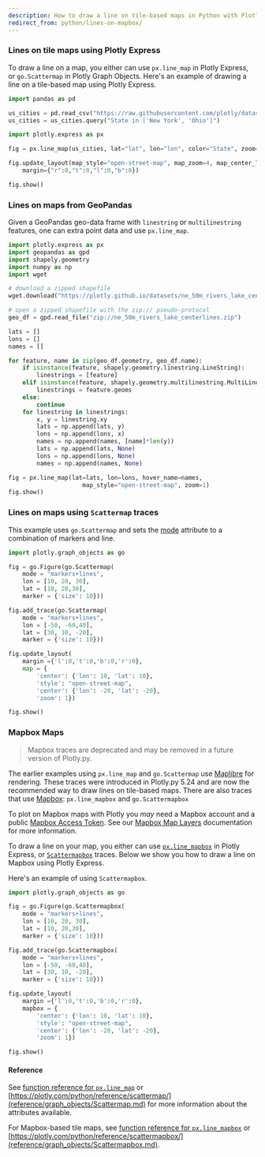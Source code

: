 ```yaml
---
description: How to draw a line on tile-based maps in Python with Plotly.
redirect_from: python/lines-on-mapbox/
---
```

### Lines on tile maps using Plotly Express

To draw a line on a map, you either can use `px.line_map` in Plotly Express, or `go.Scattermap` in Plotly Graph Objects. Here's an example of drawing a line on a tile-based map using Plotly Express.

```python
import pandas as pd

us_cities = pd.read_csv("https://raw.githubusercontent.com/plotly/datasets/master/us-cities-top-1k.csv")
us_cities = us_cities.query("State in ['New York', 'Ohio']")

import plotly.express as px

fig = px.line_map(us_cities, lat="lat", lon="lon", color="State", zoom=3, height=300)

fig.update_layout(map_style="open-street-map", map_zoom=4, map_center_lat = 41,
    margin={"r":0,"t":0,"l":0,"b":0})

fig.show()
```

### Lines on maps from GeoPandas

Given a GeoPandas geo-data frame with `linestring` or `multilinestring` features, one can extra point data and use `px.line_map`.

```python
import plotly.express as px
import geopandas as gpd
import shapely.geometry
import numpy as np
import wget

# download a zipped shapefile
wget.download("https://plotly.github.io/datasets/ne_50m_rivers_lake_centerlines.zip")

# open a zipped shapefile with the zip:// pseudo-protocol
geo_df = gpd.read_file("zip://ne_50m_rivers_lake_centerlines.zip")

lats = []
lons = []
names = []

for feature, name in zip(geo_df.geometry, geo_df.name):
    if isinstance(feature, shapely.geometry.linestring.LineString):
        linestrings = [feature]
    elif isinstance(feature, shapely.geometry.multilinestring.MultiLineString):
        linestrings = feature.geoms
    else:
        continue
    for linestring in linestrings:
        x, y = linestring.xy
        lats = np.append(lats, y)
        lons = np.append(lons, x)
        names = np.append(names, [name]*len(y))
        lats = np.append(lats, None)
        lons = np.append(lons, None)
        names = np.append(names, None)

fig = px.line_map(lat=lats, lon=lons, hover_name=names,
                     map_style="open-street-map", zoom=1)
fig.show()
```

### Lines on maps using `Scattermap` traces

This example uses `go.Scattermap` and sets
the [mode](reference/graph_objects/Scattermapbox.md#plotly.graph_objects.Scattermapbox.mode) attribute to a combination of markers and line.

```python
import plotly.graph_objects as go

fig = go.Figure(go.Scattermap(
    mode = "markers+lines",
    lon = [10, 20, 30],
    lat = [10, 20,30],
    marker = {'size': 10}))

fig.add_trace(go.Scattermap(
    mode = "markers+lines",
    lon = [-50, -60,40],
    lat = [30, 10, -20],
    marker = {'size': 10}))

fig.update_layout(
    margin ={'l':0,'t':0,'b':0,'r':0},
    map = {
        'center': {'lon': 10, 'lat': 10},
        'style': "open-street-map",
        'center': {'lon': -20, 'lat': -20},
        'zoom': 1})

fig.show()
```

### Mapbox Maps

> Mapbox traces are deprecated and may be removed in a future version of Plotly.py.

The earlier examples using `px.line_map` and `go.Scattermap` use [Maplibre](https://maplibre.org/maplibre-gl-js/docs/) for rendering. These traces were introduced in Plotly.py 5.24 and are now the recommended way to draw lines on tile-based maps. There are also traces that use [Mapbox](https://docs.mapbox.com): `px.line_mapbox` and `go.Scattermapbox`

To plot on Mapbox maps with Plotly you _may_ need a Mapbox account and a public [Mapbox Access Token](https://www.mapbox.com/studio). See our [Mapbox Map Layers](/python/mapbox-layers/) documentation for more information.

To draw a line on your map, you either can use [`px.line_mapbox`](reference/plotly-express.md#plotly.express.line_mapbox) in Plotly Express, or [`Scattermapbox`](reference/graph_objects/Scattermapbox.md) traces. Below we show you how to draw a line on Mapbox using Plotly Express.

Here's an example of using `Scattermapbox`.

```python
import plotly.graph_objects as go

fig = go.Figure(go.Scattermapbox(
    mode = "markers+lines",
    lon = [10, 20, 30],
    lat = [10, 20,30],
    marker = {'size': 10}))

fig.add_trace(go.Scattermapbox(
    mode = "markers+lines",
    lon = [-50, -60,40],
    lat = [30, 10, -20],
    marker = {'size': 10}))

fig.update_layout(
    margin ={'l':0,'t':0,'b':0,'r':0},
    mapbox = {
        'center': {'lon': 10, 'lat': 10},
        'style': "open-street-map",
        'center': {'lon': -20, 'lat': -20},
        'zoom': 1})

fig.show()
```

#### Reference

See [function reference for `px.line_map`](reference/plotly-express.md#plotly.express.line_map) or
[https://plotly.com/python/reference/scattermap/](reference/graph_objects/Scattermap.md) for more information about the attributes available.

For Mapbox-based tile maps, see [function reference for `px.line_mapbox`](reference/plotly-express.md#plotly.express.line_mapbox) or
[https://plotly.com/python/reference/scattermapbox/](reference/graph_objects/Scattermapbox.md).

